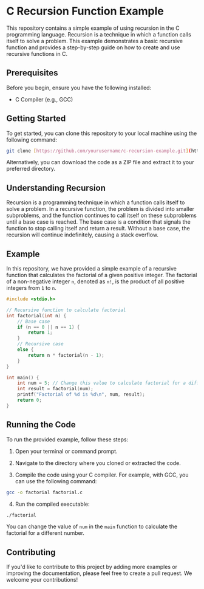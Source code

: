 # C Recursion Function Example

This repository contains a simple example of using recursion in the C programming language. Recursion is a technique in which a function calls itself to solve a problem. This example demonstrates a basic recursive function and provides a step-by-step guide on how to create and use recursive functions in C.


## Prerequisites

Before you begin, ensure you have the following installed:

- C Compiler (e.g., GCC)

## Getting Started

To get started, you can clone this repository to your local machine using the following command:

```bash
git clone [https://github.com/yourusername/c-recursion-example.git](https://github.com/Navneet1206/Recursion-in-c.git)
```

Alternatively, you can download the code as a ZIP file and extract it to your preferred directory.

## Understanding Recursion

Recursion is a programming technique in which a function calls itself to solve a problem. In a recursive function, the problem is divided into smaller subproblems, and the function continues to call itself on these subproblems until a base case is reached. The base case is a condition that signals the function to stop calling itself and return a result. Without a base case, the recursion will continue indefinitely, causing a stack overflow.

## Example

In this repository, we have provided a simple example of a recursive function that calculates the factorial of a given positive integer. The factorial of a non-negative integer `n`, denoted as `n!`, is the product of all positive integers from `1` to `n`.

```c
#include <stdio.h>

// Recursive function to calculate factorial
int factorial(int n) {
    // Base case
    if (n == 0 || n == 1) {
        return 1;
    }
    // Recursive case
    else {
        return n * factorial(n - 1);
    }
}

int main() {
    int num = 5; // Change this value to calculate factorial for a different number
    int result = factorial(num);
    printf("Factorial of %d is %d\n", num, result);
    return 0;
}
```

## Running the Code

To run the provided example, follow these steps:

1. Open your terminal or command prompt.

2. Navigate to the directory where you cloned or extracted the code.

3. Compile the code using your C compiler. For example, with GCC, you can use the following command:

```bash
gcc -o factorial factorial.c
```

4. Run the compiled executable:

```bash
./factorial
```

You can change the value of `num` in the `main` function to calculate the factorial for a different number.

## Contributing

If you'd like to contribute to this project by adding more examples or improving the documentation, please feel free to create a pull request. We welcome your contributions!


